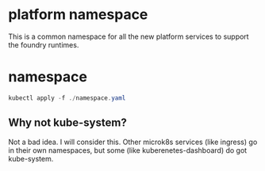 # platform namespace

This is a common namespace for all the new platform services to support the foundry runtimes.

# namespace

```powershell
kubectl apply -f ./namespace.yaml
```

## Why not kube-system?

Not a bad idea. I will consider this. Other microk8s services (like ingress) go in their own namespaces, but some (like kuberenetes-dashboard) do got kube-system.